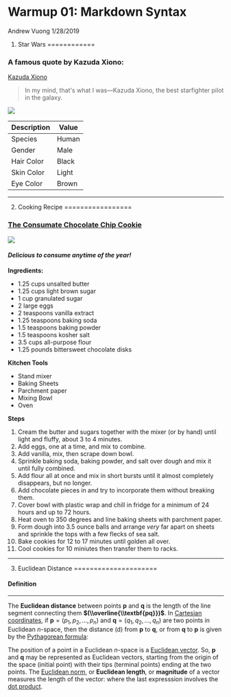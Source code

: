 Warmup 01: Markdown Syntax
================
Andrew Vuong
1/28/2019

1. Star Wars
============

### A famous quote by Kazuda Xiono:

[Kazuda Xiono](https://starwars.fandom.com/wiki/Kazuda_Xiono)

> In my mind, that's what I was—Kazuda Xiono, the best starfighter pilot in the galaxy.

![](https://vafloc02.s3.amazonaws.com/isyn/images/f504/img-2492504-f.jpg)

| Description | Value |
|-------------|-------|
| Species     | Human |
| Gender      | Male  |
| Hair Color  | Black |
| Skin Color  | Light |
| Eye Color   | Brown |

------------------------------------------------------------------------

2. Cooking Recipe
=================

### [The Consumate Chocolate Chip Cookie](https://smittenkitchen.com/2016/06/the-consummate-chocolate-chip-cookie-revisited/)

![](https://c4.staticflickr.com/8/7029/27346900411_18a6a9780f_z.jpg)

#### *Delicious to consume anytime of the year!*

**Ingredients:**

-   1.25 cups unsalted butter
-   1.25 cups light brown sugar
-   1 cup granulated sugar
-   2 large eggs
-   2 teaspoons vanilla extract
-   1.25 teaspoons baking soda
-   1.5 teaspoons baking powder
-   1.5 teaspoons kosher salt
-   3.5 cups all-purpose flour
-   1.25 pounds bittersweet chocolate disks

**Kitchen Tools**

-   Stand mixer
-   Baking Sheets
-   Parchment paper
-   Mixing Bowl
-   Oven

**Steps**

1.  Cream the butter and sugars together with the mixer (or by hand) until light and fluffy, about 3 to 4 minutes.
2.  Add eggs, one at a time, and mix to combine.
3.  Add vanilla, mix, then scrape down bowl.
4.  Sprinkle baking soda, baking powder, and salt over dough and mix it until fully combined.
5.  Add flour all at once and mix in short bursts until it almost completely disappears, but no longer.
6.  Add chocolate pieces in and try to incorporate them without breaking them.
7.  Cover bowl with plastic wrap and chill in fridge for a minimum of 24 hours and up to 72 hours.
8.  Heat oven to 350 degrees and line baking sheets with parchment paper.
9.  Form dough into 3.5 ounce balls and arrange *very* far apart on sheets and sprinkle the tops with a few flecks of sea salt.
10. Bake cookies for 12 to 17 minutes until golden all over.
11. Cool cookies for 10 miniutes then transfer them to racks.

------------------------------------------------------------------------

3. Euclidean Distance
=====================

#### Definition

------------------------------------------------------------------------

The **Euclidean distance** between points **p** and **q** is the length of the line segment connecting them **$(\\overline{\\textbf{pq}})$**.
In [Cartesian coordinates](https://en.wikipedia.org/wiki/Cartesian_coordinate_system), if **p** = (*p*<sub>1</sub>, *p*<sub>2</sub>, …, *p*<sub>*n*</sub>) and **q** = (*q*<sub>1</sub>, *q*<sub>2</sub>, …, *q*<sub>*n*</sub>) are two points in Euclidean *n*-space, then
the distance (d) from **p** to **q**, or from **q** to **p** is given by the [Pythagorean formula](https://en.wikipedia.org/wiki/Pythagorean_theorem):

The position of a point in a Euclidean *n*-space is a [Euclidean vector](https://en.wikipedia.org/wiki/Euclidean_vector). So, **p** and **q** may be represented as
Euclidean vectors, starting from the origin of the space (initial point) with their tips (terminal points) ending at
the two points. The [Euclidean norm](https://en.wikipedia.org/wiki/Euclidean_norm), or **Euclidean length**, or **magnitude** of a vector measures the length of
the vector:
where the last expresssion involves the [dot product](https://en.wikipedia.org/wiki/Dot_product).
